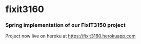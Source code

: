 # fixit3160
### Spring implementation of our FixIT3150 project

Project now live on heroku at https://fixit3160.herokuapp.com

